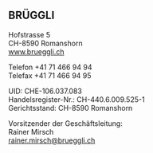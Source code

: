 ## **BRÜGGLI**
Hofstrasse 5  
CH-8590 Romanshorn  
www.brueggli.ch

Telefon +41 71 466 94 94  
Telefax +41 71 466 94 95

UID: CHE-106.037.083  
Handelsregister-Nr.: CH-440.6.009.525-1  
Gerichtsstand: CH-8590 Romanshorn

Vorsitzender der Geschäftsleitung:  
Rainer Mirsch  
rainer.mirsch@brueggli.ch  

